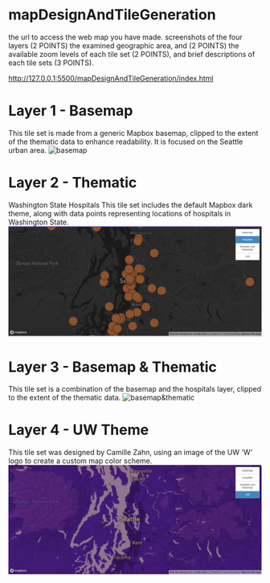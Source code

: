 # mapDesignAndTileGeneration

the url to access the web map you have made.
screenshots of the four layers (2 POINTS)
the examined geographic area, and (2 POINTS)
the available zoom levels of each tile set (2 POINTS), and
brief descriptions of each tile sets (3 POINTS).

http://127.0.0.1:5500/mapDesignAndTileGeneration/index.html

# Layer 1 - Basemap
This tile set is made from a generic Mapbox basemap, clipped to the extent of the thematic data to enhance readability. It is focused on the Seattle urban area.
![basemap](/imgs/basemap.png)

# Layer 2 - Thematic 
Washington State Hospitals
This tile set includes the default Mapbox dark theme, along with data points representing locations of hospitals in Washington State.
![thematic](/imgs/hospitals.png)

# Layer 3 - Basemap & Thematic
This tile set is a combination of the basemap and the hospitals layer, clipped to the extent of the thematic data.
![basemap&thematic](/imgs/hospitals_basemap.png)

# Layer 4 - UW Theme
This tile set was designed by Camille Zahn, using an image of the UW 'W' logo to create a custom map color scheme.
![uw](/imgs/uw.png)


